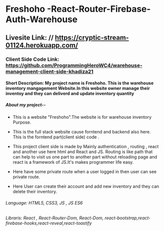 # Freshoho -React-Router-Firebase-Auth-Warehouse

## Livesite Link: // https://cryptic-stream-01124.herokuapp.com/

### Client Side Code Link: https://github.com/ProgrammingHeroWC4/warehouse-management-client-side-khadiza21

#### Short Description: My project name is Freshoho. This is the warehouse inventory mangagement Website.In this website owner manage their inventoy and they can deliverd and update inventory quantity

##### About my project--

- This is a website "Freshoho".The website is for warehouse inventory Purpose.
- This is the full stack website cause forntend and backend also here. This is the forntend part(client side) code .

- This project client side is made by Mainly authentication , routing , react and another use here html and React and JS. Routing is like path that can help to visit us one part to another part without reloading page and react is a framework of JS.It's makes programmer life easy.

- Here have some private route when a user logged in then user can see private route.

- Here User can create their account and add new inventory and they can delete their inventory.

###### Language: HTML5, CSS3, JS , JS ES6

###### Libraris: React , React-Router-Dom, React-Dom, react-bootstrap,react-firebase-hooks,react-reveal,react-toastify

<a href=""><img src="" className="rounded mt-5" alt="" /></a>

<!-- cd ..\..\Windows -->
<!-- cd
Artrugrul\M-11\backendDatabaseIntegrate\m-70-warehouser-react-node-mongo\warehouser-react-node-mongo-server
#dc3545 pink
#1f5f0c green
#23252b gray
-->
